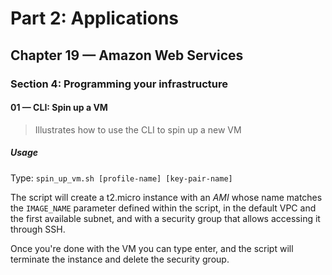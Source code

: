 # Part 2: Applications
## Chapter 19 &mdash; Amazon Web Services
### Section 4: Programming your infrastructure
#### 01 &mdash; CLI: Spin up a VM
> Illustrates how to use the CLI to spin up a new VM

##### Usage

Type: `spin_up_vm.sh [profile-name] [key-pair-name]`

The script will create a t2.micro instance with an *AMI* whose name matches the `IMAGE_NAME` parameter defined within the script, in the default VPC and the first available subnet, and with a security group that allows accessing it through SSH.

Once you're done with the VM you can type enter, and the script will terminate the instance and delete the security group.
